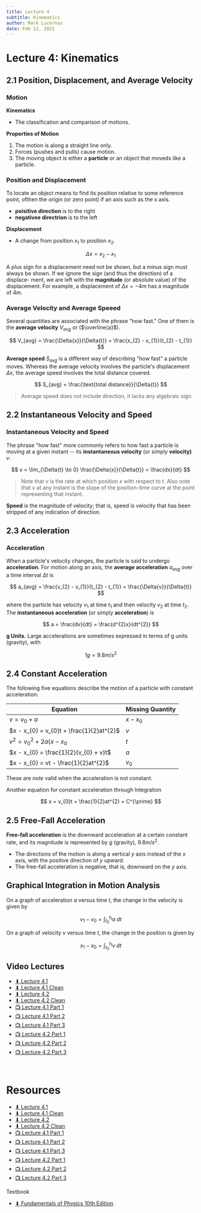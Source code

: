 ```yaml
---
title: Lecture 4
subtitle: Kinematics
author: Mark Lucernas
date: Feb 12, 2021
---
```



# Lecture 4: Kinematics

## 2.1 Position, Displacement, and Average Velocity

### Motion

<a name="kinematics-term">**Kinematics**</a>

- The classification and comparison of motions.

**Properties of Motion**

1. The motion is along a straight line only.
2. Forces (pushes and pulls) cause motion.
3. The moving object is either a **particle** or an object that moveds like
	 a particle.

### Position and Displacement

To locate an object means to find its position relative to some reference point,
ofthen the origin (or zero point) if an axis such as the x axis.

- **poisitive direction** is to the right
- **negativee directrion** is to the left

<a name="displacement-term">**Displacement**</a>

- A change from position $x_{1}$ to position $x_{2}$. 

$$
\Delta{x} = x_{2} - x_{1}
$$

A plus sign for a displacement need not be shown, but a minus sign must always
be shown. If we ignore the sign (and thus the direction) of a displace- ment, we
are left with the **magnitude** (or absolute value) of the displacement.  For
example, a displacement of $\Delta{x} = -4m$ has a magnitude of $4m$.

### Average Velocity and Average Speeed

Several quantities are associated with the phrase "how fast." One of them is the
**average velocity** $V_{avg}$ or ($\overline{a}$).

$$
V_{avg} = \frac{\Delta{x}}{\Delta{t}} = \frac{x_{2} - x_{1}}{t_{2} - t_{1}}
$$

**Average speed** $S_{avg}$ is a different way of describing "how fast"
a particle moves. Whereas the average velocity involves the particle's
displacement $\Delta{x}$, the average speed involves the total distance covered.

$$
S_{avg} = \frac{\text{total distance}}{\Delta{t}}
$$

> Average speed does _not_ include direction, it lacks any algebraic sign.


## 2.2 Instantaneous Velocity and Speed

### Instantaneous Velocity and Speed

The phrase "how fast" more commonly refers to how fast a particle is moving at
a given instant -- its **instantaneous velocity** (or simply **velocity)** $v$.

$$
v = \lim_{\Delta{t} \to 0} \frac{\Delta{x}}{\Delta{t}} = \frac{dx}{dt}
$$

> Note that $v$ is the rate at which position $x$ with respect to $t$. Also note
that $v$ at any instant is the slope of the position-time curve at the point
representing that instant.

**Speed** is the magnitude of velocity; that is, speed is velocity that has been
stripped of any indication of direction.


## 2.3 Acceleration

### Acceleration

When a particle's velocity changes, the particle is said to undergo
**acceleration**. For motion along an axis, the **average acceleration**
$a_{avg}$ over a time interval $\Delta{t}$ is

$$
a_{avg} = \frac{v_{2} - v_{1}}{t_{2} - t_{1}} = \frac{\Delta{v}}{\Delta{t}}
$$

where the particle has velocity $v_{1}$ at time $t_{1}$ and then velocity
$v_{2}$ at time $t_{2}$. The **instantaneous acceleration** (or simply
**acceleration**) is

$$
a = \frac{dv}{dt} = \frac{d^{2}x}{dt^{2}}
$$

**g Units.** Large accelerations are sometimes expressed in terms of g units (gravity),
with

$$
1g = 9.8m/s^{2}
$$


## 2.4 Constant Acceleration

The following five equations describe the motion of a particle with constant acceleration:

| Equation                                 | Missing Quantity |
|------------------------------------------|------------------|
| $v = v_{0} + a$                          | $x - x_{0}$      |
| $x - x_{0} = v_{0}t + \frac{1}{2}at^{2}$ | $v$              |
| $v^{2} = v_{0}^{2} + 2a(x - x_{0}$       | $t$              |
| $x - x_{0} = \frac{1}{2}(v_{0} + v)t$    | $a$              |
| $x - x_{0} = vt - \frac{1}{2}at^{2}$     | $v_{0}$          |

These are _note_ valid when the acceleration is not constant.

Another equation for constant acceleration through Integration

$$
x = v_{0}t + \frac{1}{2}at^{2} + C^{\prime}
$$


## 2.5 Free-Fall Acceleration

**Free-fall acceleration** is the downward acceleration at a certain constant
rate, and its magnitude is represented by $g$ (gravity), $9.8 m/s^{2}$.

- The directions of the motion is along a vertical $y$ axis instead of the $x$ axis,
	with the positive direction of $y$ upward.
- The free-fall acceleration is negative, that is, downward on the $y$ axis.


## Graphical Integration in Motion Analysis

On a graph of acceleration $a$ versus time $t$, the change in the velocity is
given by

$$
v_{1} - v_{0} = \int_{t_{0}}^{t_{1}} a\;dt
$$

On a graph of velocity $v$ versus time $t$, the change in the position is given
by

$$
x_{1} - x_{0} = \int_{t_{0}}^{t_{1}} v\;dt
$$


## Video Lectures

- [⬇ Lecture 4.1](file:../../../../files/winter-2021/PHYS-195/lectures/lecture4.1.pdf)
- [⬇ Lecture 4.1 Clean](file:../../../../files/winter-2021/PHYS-195/lectures/lecture4.1_clean.pdf)
- [⬇ Lecture 4.2](file:../../../../files/winter-2021/PHYS-195/lectures/lecture4.2.pdf)
- [⬇ Lecture 4.2 Clean](file:../../../../files/winter-2021/PHYS-195/lectures/lecture4.2_clean.pdf)
- [📺 Lecture 4.1 Part 1](https://drive.google.com/file/d/1APFYIbEFyxzcmFMqljqQMYBRQWaX2Nyc/view?usp=sharing)
- [📺 Lecture 4.1 Part 2](https://drive.google.com/file/d/14ZJyfvN2-f-S0frohQLHNER3ym0Ah08t/view?usp=sharing)
- [📺 Lecture 4.1 Part 3](https://drive.google.com/file/d/1C0Ubm41nujzieApezR9ZEiyjJMo-j5XN/view?usp=sharing)
- [📺 Lecture 4.2 Part 1](https://drive.google.com/file/d/1Ls9oy7qtmKCXqdpX6XF-7CKsn3OG_NfZ/view?usp=sharing)
- [📺 Lecture 4.2 Part 2](https://drive.google.com/file/d/1qYT5847woAA6vW7mMXEB7Hxcqe4DfW8w/view?usp=sharing)
- [📺 Lecture 4.2 Part 3](https://drive.google.com/file/d/1GhnGQwtfn9lCnSxUYzlFy194_39SpFoH/view?usp=sharing)

<br>

# Resources

- [⬇ Lecture 4.1](file:../../../../files/winter-2021/PHYS-195/lectures/lecture4.1.pdf)
- [⬇ Lecture 4.1 Clean](file:../../../../files/winter-2021/PHYS-195/lectures/lecture4.1_clean.pdf)
- [⬇ Lecture 4.2](file:../../../../files/winter-2021/PHYS-195/lectures/lecture4.2.pdf)
- [⬇ Lecture 4.2 Clean](file:../../../../files/winter-2021/PHYS-195/lectures/lecture4.2_clean.pdf)
- [📺 Lecture 4.1 Part 1](https://drive.google.com/file/d/1APFYIbEFyxzcmFMqljqQMYBRQWaX2Nyc/view?usp=sharing)
- [📺 Lecture 4.1 Part 2](https://drive.google.com/file/d/14ZJyfvN2-f-S0frohQLHNER3ym0Ah08t/view?usp=sharing)
- [📺 Lecture 4.1 Part 3](https://drive.google.com/file/d/1C0Ubm41nujzieApezR9ZEiyjJMo-j5XN/view?usp=sharing)
- [📺 Lecture 4.2 Part 1](https://drive.google.com/file/d/1Ls9oy7qtmKCXqdpX6XF-7CKsn3OG_NfZ/view?usp=sharing)
- [📺 Lecture 4.2 Part 2](https://drive.google.com/file/d/1qYT5847woAA6vW7mMXEB7Hxcqe4DfW8w/view?usp=sharing)
- [📺 Lecture 4.2 Part 3](https://drive.google.com/file/d/1GhnGQwtfn9lCnSxUYzlFy194_39SpFoH/view?usp=sharing)

Textbook

+ [⬇ Fundamentals of Physics 10th Edition](file:../../../../files/winter-2021/PHYS-195/FundamentalsOfPhysics_10thEdition.pdf)
